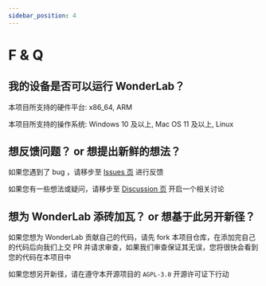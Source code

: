 ```yaml
---
sidebar_position: 4
---
```


# F & Q

## 我的设备是否可以运行 WonderLab？

本项目所支持的硬件平台: x86_64, ARM

本项目所支持的操作系统: Windows 10 及以上, Mac OS 11 及以上, Linux

## 想反馈问题？ or 想提出新鲜的想法？

如果您遇到了 bug ，请移步至 [Issues 页](https://github.com/Lunova-Studio/WonderLab.Override/issues) 进行反馈

如果您有一些想法或疑问，请移步至 [Discussion 页](https://github.com/Lunova-Studio/WonderLab.Override/discussions) 开启一个相关讨论

## 想为 WonderLab 添砖加瓦？ or 想基于此另开新径？

如果您想为 WonderLab 贡献自己的代码，请先 fork 本项目仓库，在添加完自己的代码后向我们上交 PR 并请求审查，如果我们审查保证其无误，您将很快会看到您的代码在本项目中

如果您想另开新径，请在遵守本开源项目的 `AGPL-3.0` 开源许可证下行动
